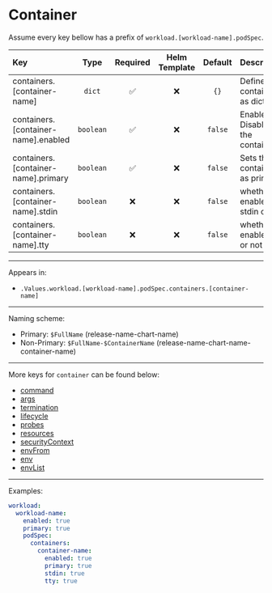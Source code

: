 # Container

Assume every key bellow has a prefix of `workload.[workload-name].podSpec`.

| Key                                 |     Type      | Required | Helm Template | Default | Description                                                 |
| :---------------------------------- | :-----------: | :------: | :-----------: | :-----: | :---------------------------------------------------------- |
| containers.[container-name]         |    `dict`     |    ✅    |      ❌       |  `{}`   | Define the container as dict                                |
| containers.[container-name].enabled |   `boolean`   |    ✅    |      ❌       | `false` | Enables or Disables the container                           |
| containers.[container-name].primary |   `boolean`   |    ✅    |      ❌       | `false` | Sets the container as primary                               |
| containers.[container-name].stdin   |   `boolean`   |    ❌    |      ❌       | `false` | whether to enable stdin or not                              |
| containers.[container-name].tty     |   `boolean`   |    ❌    |      ❌       | `false` | whether to enable tty or not                                |

---

Appears in:

- `.Values.workload.[workload-name].podSpec.containers.[container-name]`

---

Naming scheme:

- Primary: `$FullName` (release-name-chart-name)
- Non-Primary: `$FullName-$ContainerName` (release-name-chart-name-container-name)

---

More keys for `container` can be found below:

- [command](command.md)
- [args](args.md)
- [termination](termination.md)
- [lifecycle](lifecycle.md)
- [probes](probes.md)
- [resources](resources.md)
- [securityContext](securityContext.md)
- [envFrom](envFrom.md)
- [env](env.md)
- [envList](envList.md)

---

Examples:

```yaml
workload:
  workload-name:
    enabled: true
    primary: true
    podSpec:
      containers:
        container-name:
          enabled: true
          primary: true
          stdin: true
          tty: true
```
